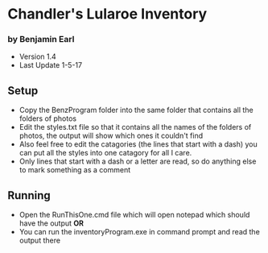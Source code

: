 # Chandler's Lularoe Inventory
### by Benjamin Earl

- Version 1.4
- Last Update 1-5-17

## Setup
- Copy the BenzProgram folder into the same folder that contains all the folders of photos
- Edit the styles.txt file so that it contains all the names of the folders of photos, the output will show which ones it couldn't find
- Also feel free to edit the catagories (the lines that start with a dash) you can put all the styles into one catagory for all I care.
- Only lines that start with a dash or a letter are read, so do anything else to mark something as a comment

## Running
- Open the RunThisOne.cmd file which will open notepad which should have the output
  **OR**
- You can run the inventoryProgram.exe in command prompt and read the output there

